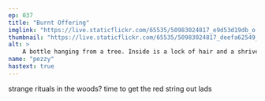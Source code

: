```yaml
---
ep: 037
title: "Burnt Offering"
imglink: "https://live.staticflickr.com/65535/50983024817_e9d53d19db_o.jpg"
thumbnail: "https://live.staticflickr.com/65535/50983024817_deefa62549_q.jpg"
alt: >
    A bottle hanging from a tree. Inside is a lock of hair and a shriveled, burnt photo of a woman with glasses, and her hair in a bun.
name: "pezzy"
hastext: true
---
```

strange rituals in the woods? time to get the red string out lads